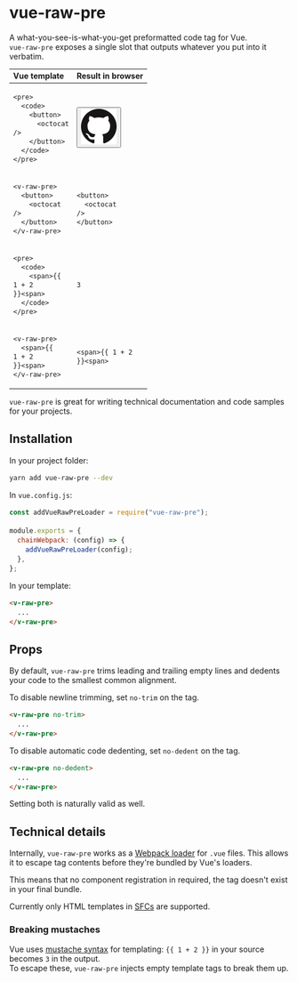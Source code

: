 # vue-raw-pre

A what-you-see-is-what-you-get preformatted code tag for Vue.  
`vue-raw-pre` exposes a single slot that outputs whatever you put into it verbatim.

<!-- prettier-ignore-start -->
| Vue template | Result in browser |
| :--- | :--- |
| <pre><code>&lt;pre&gt;</code><br><code>&nbsp;&nbsp;&lt;code&gt;</code><br><code>&nbsp;&nbsp;&nbsp;&nbsp;&lt;button&gt;</code><br><code>&nbsp;&nbsp;&nbsp;&nbsp;&nbsp;&nbsp;&lt;octocat /&gt;</code><br><code>&nbsp;&nbsp;&nbsp;&nbsp;&lt;/button&gt;</code><br><code>&nbsp;&nbsp;&lt;/code&gt;</code><br><code>&lt;/pre&gt;</code></pre> | <pre><code><button>![Octocat mark image](https://github.com/Etheryte/vue-raw-pre/raw/master/mark.png)</button></code></pre> |
| <pre><code>&lt;v-raw-pre&gt;</code><br><code>&nbsp;&nbsp;&lt;button&gt;</code><br><code>&nbsp;&nbsp;&nbsp;&nbsp;&lt;octocat /&gt;</code><br><code>&nbsp;&nbsp;&lt;/button&gt;</code><br><code>&lt;/v-raw-pre&gt;</code></pre> | <pre><code>&lt;button&gt;</code><br><code>&nbsp;&nbsp;&lt;octocat /&gt;</code><br><code>&lt;/button&gt;</code></pre> |
| <pre><code>&lt;pre&gt;</code><br><code>&nbsp;&nbsp;&lt;code&gt;</code><br><code>&nbsp;&nbsp;&nbsp;&nbsp;&lt;span&gt;{{ 1 + 2 }}&lt;span&gt;</code><br><code>&nbsp;&nbsp;&lt;/code&gt;</code><br><code>&lt;/pre&gt;</code></pre> | <pre><code><span>3</span></code></pre> |
| <pre><code>&lt;v-raw-pre&gt;</code><br><code>&nbsp;&nbsp;&lt;span&gt;{{ 1 + 2 }}&lt;span&gt;</code><br><code>&lt;/v-raw-pre&gt;</code></pre> | <pre><code>&lt;span&gt;{{ 1 + 2 }}&lt;span&gt;</code></pre> |
<!-- prettier-ignore-end -->

`vue-raw-pre` is great for writing technical documentation and code samples for your projects.

## Installation

In your project folder:

```sh
yarn add vue-raw-pre --dev
```

In `vue.config.js`:

```js
const addVueRawPreLoader = require("vue-raw-pre");

module.exports = {
  chainWebpack: (config) => {
    addVueRawPreLoader(config);
  },
};
```

In your template:

```html
<v-raw-pre>
  ...
</v-raw-pre>
```

## Props

By default, `vue-raw-pre` trims leading and trailing empty lines and dedents your code to the smallest common alignment.

To disable newline trimming, set `no-trim` on the tag.

```html
<v-raw-pre no-trim>
  ...
</v-raw-pre>
```

To disable automatic code dedenting, set `no-dedent` on the tag.

```html
<v-raw-pre no-dedent>
  ...
</v-raw-pre>
```

Setting both is naturally valid as well.

## Technical details

Internally, `vue-raw-pre` works as a [Webpack loader](https://webpack.js.org/loaders/) for `.vue` files. This allows it to escape tag contents before they're bundled by Vue's loaders.

This means that no component registration in required, the tag doesn't exist in your final bundle.

Currently only HTML templates in [SFCs](https://vuejs.org/v2/guide/single-file-components.html) are supported.

### Breaking mustaches

Vue uses [mustache syntax](https://vuejs.org/v2/guide/syntax.html) for templating: `{{ 1 + 2 }}` in your source becomes `3` in the output.  
To escape these, `vue-raw-pre` injects empty template tags to break them up.
